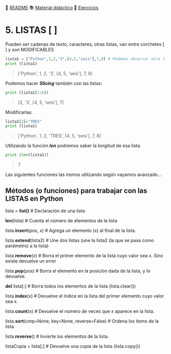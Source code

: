 :page_with_curl: [README](../README.md) :books: [Material didáctico](/documentation/indicedocu.md) :pencil: [Ejercicios](/tests/indicetests.md)


# 5. LISTAS [ ]

Pueden ser cadenas de texto, caracteres, otras listas, van entre corchetes [ ] y son MODIFICABLES

````python
lista1 = ["Python",1,2,"3",[4,5,"seis"],7,8] # Podemos observar otra lista entre corchetes dentro de la lista1
print (lista1)
````

>['Python', 1, 2, '3', [4, 5, 'seis'], 7, 8]
>
Podemos hacer **_Slicing_** también con las listas:
````python
print (lista1[2:6])
````
>[2, '3', [4, 5, 'seis'], 7]
>
Modificarlas.
````python
lista1[3]="TRES"
print (lista1)
````
>['Python', 1, 2, 'TRES', [4, 5, 'seis'], 7, 8]

Utilizando la función **_len_** podremos saber la longitud de esa lista.
````python
print (len(lista1))

````
>7
>
>
Las siguientes funciones las iremos utilizando según vayamos avanzado...

##  Métodos (o funciones) para trabajar con las LISTAS en Python


lista = **list()** 		 # Declaración de una lista


**len**(lista) 		# Cuenta el número de elementos de la lista


lista.**insert**(pos, x)    # Agrega un elemento (x) al final de la lista.


lista.**extend**(lista2)    # Une dos listas (une la lista2 (la que se pasa como parámetro) a la lista)


lista.**remove**(x)		 # Borra el primer elemento de la lista cuyo valor sea x. Sino existe devuelve un error


lista.**pop**(pos)		 # Borra el elemento en la posición dada de la lista, y lo devuelve.


**del** lista[:]		 # Borra todos los elementos de la lista (lista.clear())


lista.**index**(x)		 # Devuelve el índice en la lista del primer elemento cuyo valor sea x.


lista.**count**(x) 		 # Devuelve el número de veces que x aparece en la lista.


lista.**sort**(cmp=None, key=None, reverse=False) # Ordena los ítems de la lista


lista.**reverse**()		 # Invierte los elementos de la lista.


listaCopia = lista[:] # Devuelve una copia de la lista (lista.copy())


